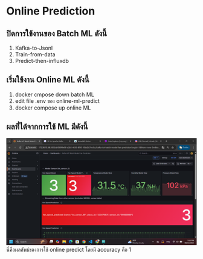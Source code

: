 # Online Prediction

<!-- Online Prection ทำงานอย่างไร  -->

## ปิดการใช้งานของ Batch ML ดังนี้

1. Kafka-to-Jsonl
2. Train-from-data
3. Predict-then-influxdb


## เริ่มใช้งาน Online ML ดังนี้

1. docker cmpose down batch ML
2. edit file .env ของ online-ml-predict
3. docker compose up online ML

## ผลที่ได้จากการใช้ ML มีดังนี้

<!-- แนบรูป Grafana  พร้อมอธิบาย -->
![](../../assets/images/Screenshot%202025-08-13%20151618.png)
นี่คือผลลัพธ์ของการใช้ online predict โดยมี accuracy คือ 1 